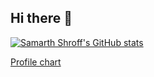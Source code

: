 ## Hi there 👋

[![Samarth Shroff's GitHub stats](https://github-readme-stats.vercel.app/api?username=samarthshroff&show_icons=true&theme=tokyonight&count_private=true,contribs)](https://github.com/samarthshroff/github-readme-stats)

<a href="https://profile-summary-for-github.com/user/samarthshroff" target="_blank">Profile chart</a>
<!--
**samarthshroff/samarthshroff** is a ✨ _special_ ✨ repository because its `README.md` (this file) appears on your GitHub profile.

Here are some ideas to get you started:

- 🔭 I’m currently working on ...
- 🌱 I’m currently learning ...
- 👯 I’m looking to collaborate on ...
- 🤔 I’m looking for help with ...
- 💬 Ask me about ...
- 📫 How to reach me: ...
- 😄 Pronouns: ...
- ⚡ Fun fact: ...
-->
